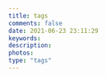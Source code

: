 ```yaml
---
title: tags
comments: false
date: 2021-06-23 23:11:29
keywords:
description:
photos:
type: "tags"
---
```

